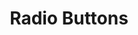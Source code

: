 ---
layout: layouts/right
title: Radio Buttons
tags: patterns
summary:

include: "{% include 'patterns/radio-buttons/radio-buttons.md' %}"
---